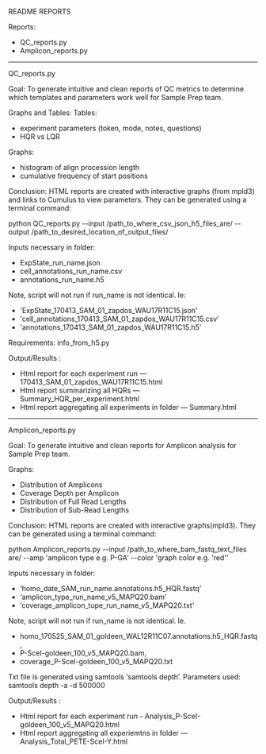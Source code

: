 README REPORTS 

Reports:
- QC_reports.py
- Amplicon_reports.py
________________________________

QC_reports.py  


Goal:
To generate intuitive and clean reports of QC metrics to determine which templates and parameters work well for Sample Prep team.  


Graphs and Tables:
Tables: 
- experiment parameters (token, mode, notes, questions)
- HQR vs LQR 

Graphs: 
- histogram of align procession length
- cumulative frequency of start positions 
	

Conclusion:
HTML reports are created with interactive graphs (from mpld3) and links to Cumulus to view parameters. They can be generated using a terminal command: 

python QC_reports.py --input /path_to_where_csv_json_h5_files_are/ --output /path_to_desired_location_of_output_files/



Inputs necessary in folder: 
- ExpState_run_name.json
- cell_annotations_run_name.csv
- annotations_run_name.h5

Note, script will not run if run_name is not identical. Ie:
 - 'ExpState_170413_SAM_01_zapdos_WAU17R11C15.json'
 - 'cell_annotations_170413_SAM_01_zapdos_WAU17R11C15.csv'
 - 'annotations_170413_SAM_01_zapdos_WAU17R11C15.h5'


Requirements: info_from_h5.py 



 Output/Results : 
- Html report for each experiment run   —  170413_SAM_01_zapdos_WAU17R11C15.html
- Html report summarizing all HQRs      — Summary_HQR_per_experiment.html 
- Html report aggregating all experiments in folder  — Summary.html 




_________________________________ 



Amplicon_reports.py


Goal:
To generate intuitive and clean reports for Amplicon analysis for Sample Prep team.  

Graphs: 
- Distribution of Amplicons 
- Coverage Depth per Amplicon 
- Distribution of Full Read Lengths
- Distribution of Sub-Read Lengths 


Conclusion:
HTML reports are created with interactive graphs(mpld3). They can be generated using a terminal command:  

python Amplicon_reports.py --input /path_to_where_bam_fastq_text_files are/ --amp 'amplicon type e.g. P-GA' --color 'graph color e.g. 'red''



Inputs necessary in folder: 
- ‘homo_date_SAM_run_name.annotations.h5_HQR.fastq’
- ‘amplicon_type_run_name_v5_MAPQ20.bam’
- ‘coverage_amplicon_tupe_run_name_v5_MAPQ20.txt’

Note, script will not run if run_name is not identical. Ie. 
- homo_170525_SAM_01_goldeen_WAL12R11C07.annotations.h5_HQR.fastq, 
- P-SceI-goldeen_100_v5_MAPQ20.bam, 
- coverage_P-SceI-goldeen_100_v5_MAPQ20.txt

Txt file is generated using samtools ‘samtools depth’. Parameters used: samtools depth -a -d 500000 



 Output/Results : 
- Html report for each experiment run - Analysis_P-SceI-goldeen_100_v5_MAPQ20.html 
- Html report aggregating all experiemtns in folder  — Analysis_Total_PETE-SceI-Y.html








